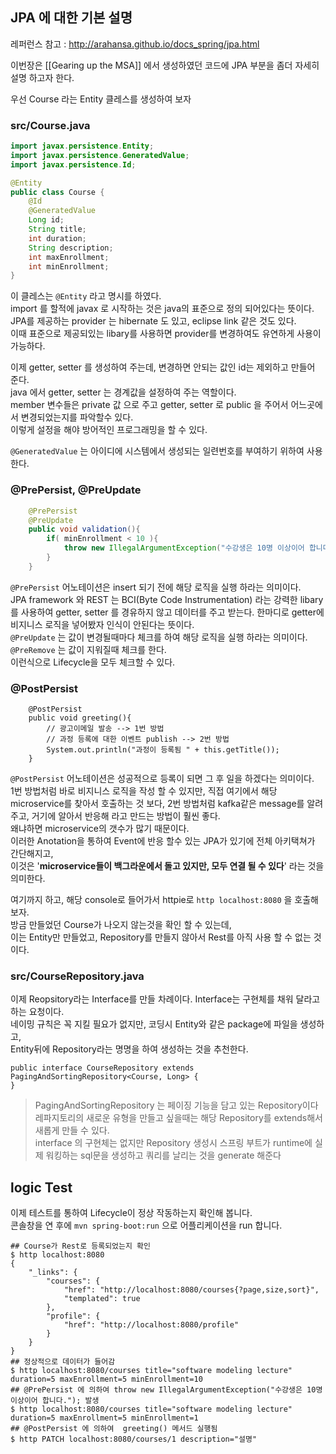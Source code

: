 JPA 에 대한 기본 설명
------
레퍼런스 참고 : http://arahansa.github.io/docs_spring/jpa.html  

이번장은 [[Gearing up the MSA]] 에서 생성하였던 코드에 JPA 부분을 좀더 자세히 설명 하고자 한다.

우선 Course 라는 Entity 클레스를 생성하여 보자

### src/Course.java
```java
import javax.persistence.Entity;
import javax.persistence.GeneratedValue;
import javax.persistence.Id;

@Entity
public class Course {
    @Id
    @GeneratedValue
    Long id;
    String title;
    int duration;
    String description;
    int maxEnrollment;
    int minEnrollment;
}
```
이 클레스는 `@Entity` 라고 명시를 하였다.  
import 를 할적에 javax 로 시작하는 것은 java의 표준으로 정의 되어있다는 뜻이다.  
JPA를 제공하는 provider 는 hibernate 도 있고, eclipse link 같은 것도 있다.  
이때 표준으로 제공되있는 libary를 사용하면 provider를 변경하여도 유연하게 사용이 가능하다.  

이제 getter, setter 를 생성하여 주는데, 변경하면 안되는 값인 id는 제외하고 만들어 준다.  
java 에서 getter, setter 는 경계값을 설정하여 주는 역할이다.  
member 변수들은 private 값 으로 주고 getter, setter 로 public 을 주어서 어느곳에서 변경되었는지를 파악할수 있다.  
이렇게 설정을 해야 방어적인 프로그래밍을 할 수 있다.  

`@GeneratedValue` 는 아이디에 시스템에서 생성되는 일련번호를 부여하기 위하여 사용한다.

### @PrePersist, @PreUpdate
```java
    @PrePersist
    @PreUpdate
    public void validation(){
        if( minEnrollment < 10 ){
            throw new IllegalArgumentException("수강생은 10명 이상이어 합니다.");
        }
    }
```
`@PrePersist` 어노테이션은 insert 되기 전에 해당 로직을 실행 하라는 의미이다.    
JPA framework 와 REST 는 BCI(Byte Code Instrumentation) 라는 강력한 libary를 사용하여 getter, setter 를 경유하지 않고 데이터를 주고 받는다. 한마디로 getter에 비지니스 로직을 넣어봤자 인식이 안된다는 뜻이다.  
`@PreUpdate` 는 값이 변경될때마다 체크를 하여 해당 로직을 실행 하라는 의미이다.  
`@PreRemove` 는 값이 지워질때 체크를 한다.  
이런식으로 Lifecycle을 모두 체크할 수 있다. 

### @PostPersist
```
    @PostPersist
    public void greeting(){
        // 광고이메일 발송 --> 1번 방법
        // 과정 등록에 대한 이벤트 publish --> 2번 방법
        System.out.println("과정이 등록됨 " + this.getTitle());
    }
```
`@PostPersist` 어노테이션은 성공적으로 등록이 되면 그 후 일을 하겠다는 의미이다.  
1번 방법처럼 바로 비지니스 로직을 작성 할 수 있지만, 직접 여기에서 해당 microservice를 찾아서 호출하는 것 보다, 
2번 방법처럼 kafka같은 message를 알려주고, 거기에 알아서 반응해 라고 만드는 방법이 훨씬 좋다.  
왜냐하면 microservice의 갯수가 많기 때문이다.  
이러한 Anotation을 통하여 Event에 반응 할수 있는 JPA가 있기에 전체 아키택쳐가 간단해지고,  
이것은 '**microservice들이 백그라운에서 돌고 있지만, 모두 연결 될 수 있다**' 라는 것을 의미한다.
 
여기까지 하고, 해당 console로 들어가서 httpie로 `http localhost:8080` 을 호출해 보자.  
방금 만들었던 Course가 나오지 않는것을 확인 할 수 있는데,  
이는 Entity만 만들었고, Repository를 만들지 않아서 Rest를 아직 사용 할 수 없는 것이다.  

### src/CourseRepository.java
이제 Reopsitory라는 Interface를 만들 차례이다. Interface는 구현체를 채워 달라고 하는 요청이다.  
네이밍 규칙은 꼭 지킬 필요가 없지만, 코딩시 Entity와 같은 package에 파일을 생성하고,  
Entity뒤에 Repository라는 명명을 하여 생성하는 것을 추천한다.  
```
public interface CourseRepository extends PagingAndSortingRepository<Course, Long> {
}
```

> PagingAndSortingRepository 는 페이징 기능을 담고 있는 Repository이다  
> 레파지토리의 새로운 유형을 만들고 싶을때는 해당 Repository를 extends해서 새롭게 만들 수 있다.  
> interface 의 구현체는 없지만 Repository 생성시 스프링 부트가 runtime에 실제 워킹하는 sql문을 생성하고 쿼리를 날리는 것을 generate 해준다 


logic Test
------
이제 테스트를 통하여 Lifecycle이 정상 작동하는지 확인해 봅니다.  
콘솔창을 연 후에 `mvn spring-boot:run` 으로 어플리케이션을 run 합니다. 
```
## Course가 Rest로 등록되었는지 확인
$ http localhost:8080
{
    "_links": {
        "courses": {
            "href": "http://localhost:8080/courses{?page,size,sort}",
            "templated": true
        },
        "profile": {
            "href": "http://localhost:8080/profile"
        }
    }
}
## 정상적으로 데이터가 들어감
$ http localhost:8080/courses title="software modeling lecture" duration=5 maxEnrollment=5 minEnrollment=10
## @PrePersist 에 의하여 throw new IllegalArgumentException("수강생은 10명 이상이어 합니다."); 발생
$ http localhost:8080/courses title="software modeling lecture" duration=5 maxEnrollment=5 minEnrollment=1
## @PostPersist 에 의하여  greeting() 메서드 실행됨
$ http PATCH localhost:8080/courses/1 description="설명"
```
